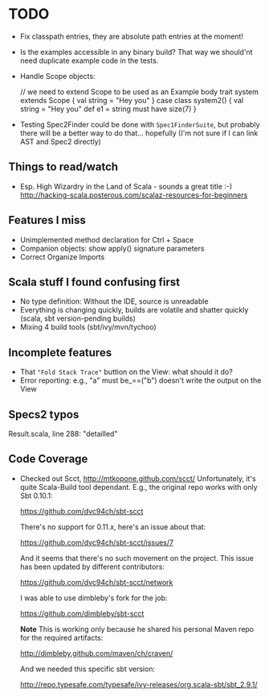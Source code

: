 TODO
====

- Fix classpath entries, they are absolute path entries at the moment!
- Is the examples accessible in any binary build? That way we should'nt need duplicate example code in the tests.
- Handle Scope objects:

  // we need to extend Scope to be used as an Example body
  trait system extends Scope {
    val string = "Hey you"
  }
  case class system2() {
    val string = "Hey you"
    def e1 = string must have size(7)
  }
- Testing Spec2Finder could be done with `Spec1FinderSuite`, but probably there will be a better way to do that... hopefully (I'm not sure if I can link AST and Spec2 directly)

Things to read/watch
--------------------

* Esp. High Wizardry in the Land of Scala - sounds a great title :-)
  http://hacking-scala.posterous.com/scalaz-resources-for-beginners

Features I miss
---------------

- Unimplemented method declaration for Ctrl + Space
- Companion objects: show apply() signature parameters
- Correct Organize Imports


Scala stuff I found confusing first
-----------------------------------

- No type definition: Without the IDE, source is unreadable
- Everything is changing quickly, builds are volatile and shatter quickly
  (scala, sbt version-pending builds)
- Mixing 4 build tools (sbt/ivy/mvn/tychoo)

Incomplete features
-------------------

- That `"Fold Stack Trace"` buttion on the View: what should it do?
- Error reporting: e.g., "a" must be_==("b") doesn't write the output on the View

Specs2 typos
------------
Result.scala, line 288: "detailled"

Code Coverage
-------------

* Checked out Scct, http://mtkopone.github.com/scct/
  Unfortunately, it's quite Scala-Build tool dependant. E.g., the original repo works with only Sbt 0.10.1:

	https://github.com/dvc94ch/sbt-scct

  There's no support for 0.11.x, here's an issue about that:

	https://github.com/dvc94ch/sbt-scct/issues/7

  And it seems that there's no such movement on the project. This issue has been updated by different contributors:

	https://github.com/dvc94ch/sbt-scct/network

  I was able to use dimbleby's fork for the job:
	
	https://github.com/dimbleby/sbt-scct

  **Note** This is working only because he shared his personal Maven repo for the required artifacts:

	http://dimbleby.github.com/maven/ch/craven/

  And we needed this specific sbt version:

	http://repo.typesafe.com/typesafe/ivy-releases/org.scala-sbt/sbt_2.9.1/

